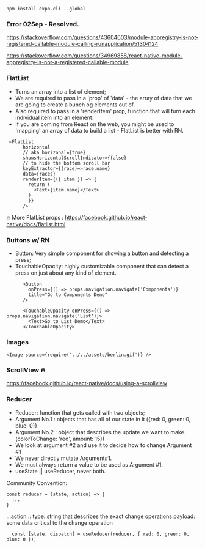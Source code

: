 ```
npm install expo-cli --global
```

### Error 02Sep - Resolved.
https://stackoverflow.com/questions/43604603/module-appregistry-is-not-registered-callable-module-calling-runapplication/51304124

https://stackoverflow.com/questions/34969858/react-native-module-appregistry-is-not-a-registered-callable-module

### FlatList
- Turns an array into a list of element;
- We are required to pass in a 'prop' of 'data' - the array of data that we are going to create a bunch og elements out of.
- Also required to pass in a 'renderItem' prop, function that will turn each individual item into an element.
- If you are coming from React on the web, you might be used to 'mapping' an array of data to build a list - FlatList is better with RN.

```
 <FlatList
      horizontal
      // aka horizonal={true}
      showsHorizontalScrollIndicator={false}
      // to hide the bottom scroll bar
      keyExtractor={(race)=>race.name}
      data={races}
      renderItem={({ item }) => {
        return (    
          <Text>{item.name}</Text>
        )
        }}
      />
```

🔥 More FlatList props :
https://facebook.github.io/react-native/docs/flatlist.html

### Buttons w/ RN
- Button: Very simple component for showing a button and detecting a press;
- TouchableOpacity: highly customizable component that can detect a press on just about any kind of element.

```
      <Button
        onPress={() => props.navigation.navigate('Components')}
        title="Go to Components Demo"
      />
```

```
      <TouchableOpacity onPress={() => props.navigation.navigate('List')}>
        <Text>Go to List Demo</Text>
      </TouchableOpacity>
```

### Images

```
<Image source={require('../../assets/berlin.gif')} />
```
### ScrollView 🔥

https://facebook.github.io/react-native/docs/using-a-scrollview

### Reducer

- Reducer: function that gets called with two objects;
- Argument No.1 : objects that has all of our state in it
  ({red: 0, green: 0, blue: 0})
- Argument No.2 : object that describes the update we want to make.
  (colorToChange: 'red', amount: 15})
- We look at argument #2 and use it to decide how to change Argument #1
- We never directly mutate Argument#1.
- We must always return a value to be used as Argument #1.
- useState || useReducer, never both.

Community Convention:
```
const reducer = (state, action) => {
  ...
}
```
:::action:::
  type: string that describes the exact change operations 
  payload: some data critical to the change operation

```
  const [state, dispatch] = useReducer(reducer, { red: 0, green: 0, blue: 0 });
```
